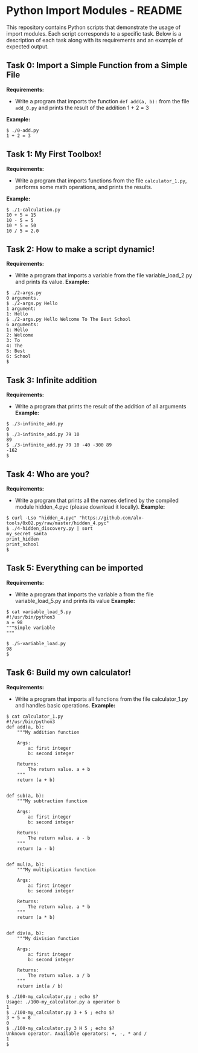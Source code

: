 # Python Import Modules - README

This repository contains Python scripts that demonstrate the usage of import modules. Each script corresponds to a specific task. Below is a description of each task along with its requirements and an example of expected output.

## Task 0: Import a Simple Function from a Simple File

**Requirements:**
- Write a program that imports the function `def add(a, b):` from the file `add_0.py` and prints the result of the addition 1 + 2 = 3

**Example:**
```shell
$ ./0-add.py
1 + 2 = 3
```
## Task 1: My First Toolbox!

**Requirements:**
- Write a program that imports functions from the file `calculator_1.py`, performs some math operations, and prints the results.

**Example:**
```shell
$ ./1-calculation.py
10 + 5 = 15
10 - 5 = 5
10 * 5 = 50
10 / 5 = 2.0
```
## Task 2: How to make a script dynamic!

**Requirements:**
- Write a program that imports a variable from the file variable_load_2.py and prints its value.
**Example:**
```shell
$ ./2-args.py
0 arguments.
$ ./2-args.py Hello
1 argument:
1: Hello
$ ./2-args.py Hello Welcome To The Best School
6 arguments:
1: Hello
2: Welcome
3: To
4: The
5: Best
6: School
$
```
## Task 3: Infinite addition
**Requirements:**
- Write a program that prints the result of the addition of all arguments
**Example:**
```shell
$ ./3-infinite_add.py
0
$ ./3-infinite_add.py 79 10
89
$ ./3-infinite_add.py 79 10 -40 -300 89
-162
$
```
## Task 4: Who are you?
**Requirements:**
- Write a program that prints all the names defined by the compiled module hidden_4.pyc (please download it locally).
**Example:**
```shell
$ curl -Lso "hidden_4.pyc" "https://github.com/alx-tools/0x02.py/raw/master/hidden_4.pyc"
$ ./4-hidden_discovery.py | sort
my_secret_santa
print_hidden
print_school
$
```
## Task 5: Everything can be imported
**Requirements:**
- Write a program that imports the variable a from the file variable_load_5.py and prints its value
**Example:**
```shell
$ cat variable_load_5.py
#!/usr/bin/python3
a = 98
"""Simple variable
"""

$ ./5-variable_load.py
98
$
```
## Task 6: Build my own calculator!
**Requirements:**
- Write a program that imports all functions from the file calculator_1.py and handles basic operations.
**Example:**
```shell
$ cat calculator_1.py
#!/usr/bin/python3
def add(a, b):
    """My addition function

    Args:
        a: first integer
        b: second integer

    Returns:
        The return value. a + b
    """
    return (a + b)


def sub(a, b):
    """My subtraction function

    Args:
        a: first integer
        b: second integer

    Returns:
        The return value. a - b
    """
    return (a - b)


def mul(a, b):
    """My multiplication function

    Args:
        a: first integer
        b: second integer

    Returns:
        The return value. a * b
    """
    return (a * b)


def div(a, b):
    """My division function

    Args:
        a: first integer
        b: second integer

    Returns:
        The return value. a / b
    """
    return int(a / b)

$ ./100-my_calculator.py ; echo $?
Usage: ./100-my_calculator.py a operator b
1
$ ./100-my_calculator.py 3 + 5 ; echo $?
3 + 5 = 8
0
$ ./100-my_calculator.py 3 H 5 ; echo $?
Unknown operator. Available operators: +, -, * and /
1
$
```
